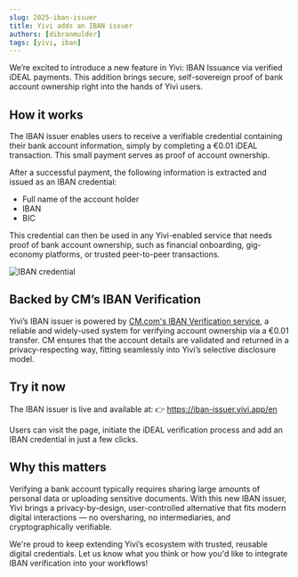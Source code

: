 ```yaml
---
slug: 2025-iban-issuer
title: Yivi adds an IBAN issuer
authors: [dibranmulder]
tags: [yivi, iban]
---
```


We’re excited to introduce a new feature in Yivi: IBAN Issuance via verified iDEAL payments. This addition brings secure, self-sovereign proof of bank account ownership right into the hands of Yivi users.

## How it works
The IBAN issuer enables users to receive a verifiable credential containing their bank account information, simply by completing a €0.01 iDEAL transaction. This small payment serves as proof of account ownership.

After a successful payment, the following information is extracted and issued as an IBAN credential:
- Full name of the account holder
- IBAN
- BIC

This credential can then be used in any Yivi-enabled service that needs proof of bank account ownership, such as financial onboarding, gig-economy platforms, or trusted peer-to-peer transactions.

<div class="center-container">
    <img src="/img/iban-portrait.png" class="ss" alt="IBAN credential" />
</div>


## Backed by CM’s IBAN Verification
Yivi’s IBAN issuer is powered by [CM.com's IBAN Verification service](https://knowledgecenter.cm.com/kc/what-is-iban-verification-and-how-does-it-work), a reliable and widely-used system for verifying account ownership via a €0.01 transfer. CM ensures that the account details are validated and returned in a privacy-respecting way, fitting seamlessly into Yivi’s selective disclosure model.

## Try it now
The IBAN issuer is live and available at:
👉 https://iban-issuer.yivi.app/en

Users can visit the page, initiate the iDEAL verification process and add an IBAN credential in just a few clicks.

## Why this matters
Verifying a bank account typically requires sharing large amounts of personal data or uploading sensitive documents. With this new IBAN issuer, Yivi brings a privacy-by-design, user-controlled alternative that fits modern digital interactions — no oversharing, no intermediaries, and cryptographically verifiable.

We're proud to keep extending Yivi’s ecosystem with trusted, reusable digital credentials. Let us know what you think or how you'd like to integrate IBAN verification into your workflows!